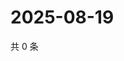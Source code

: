 # 2025-08-19

共 0 条

<!-- BEGIN ZHIHUVIDEO -->
<!-- 最后更新时间 Tue Aug 19 2025 23:13:15 GMT+0800 (China Standard Time) -->

<!-- END ZHIHUVIDEO -->

